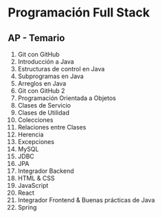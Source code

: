 # Programación Full Stack

## AP - Temario

01. Git con GitHub 
02. Introducción a Java 
03. Estructuras de control en Java 
04. Subprogramas en Java 
05. Arreglos en Java 
06. Git con GitHub 2 
07. Programación Orientada a Objetos 
08. Clases de Servicio 
09. Clases de Utilidad 
10. Colecciones 
11. Relaciones entre Clases 
12. Herencia 
13. Excepciones 
14. MySQL 
15. JDBC 
16. JPA 
17. Integrador Backend
18. HTML & CSS 
19. JavaScript
20. React
21. Integrador Frontend & Buenas prácticas de Java 
22. Spring
